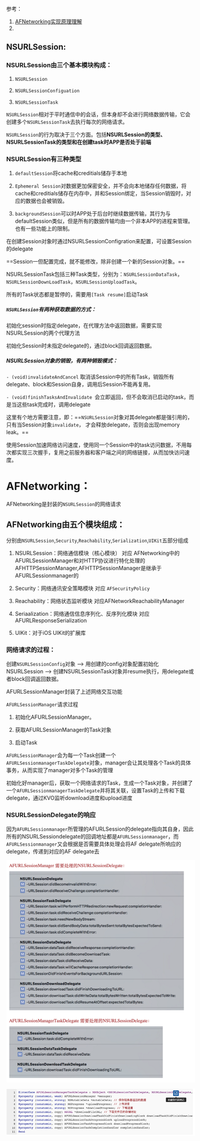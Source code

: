 参考：
1. [AFNetworking实现原理理解](https://www.jianshu.com/p/02b25f6d1e1f)
2. 

## NSURLSession:

### NSURLSession由三个基本模块构成：
1. `NSURLSession`

2. `NSURLSessionConfiguation`

3. `NSURLSessionTask`

`NSURLSession`相对于平时通信中的会话，但本身却不会进行网络数据传输，它会创建多个`NSURLSessionTask`去执行每次的网络请求。

`NSURLSession`的行为取决于三个方面。包括**NSURLSession的类型、NSURLSessionTask的类型和在创建task时APP是否处于前端**

### NSURLSession有三种类型

1. `defaultSession`将cache和creditials储存于本地

2. `Ephemeral Session`对数据更加保密安全，并不会向本地储存任何数据，将cache和creditials储存在内存中，并和Session绑定，当Session销毁时，对应的数据也会被销毁。

3. `backgroundSession`可以时APP处于后台时继续数据传输，其行为与defaultSession类似，但是所有的数据传输均由一个非本APP的进程来管理。也有一些功能上的限制。

在创建Session对象时通过NSURLSessionConfigration来配置，可设置Session的delegate

==Session一但配置完成，就不能修改，除非创建一个新的Session对象。==

NSURLSessionTask包括三种Task类型，分别为：`NSURLSessionDataTask`，`NSURLSessionDownLoadTask`，`NSURLSessionUploadTask`。

所有的Task状态都是暂停的，需要用`[Task resume]`启动Task

##### `NSURLSession`有两种获取数据的方式：

初始化session时指定delegate，在代理方法中返回数据，需要实现NSURLSession的两个代理方法

初始化Session时未指定delegate的，通过block回调返回数据。


##### NSURLSession对象的销毁，有两种销毁模式：

`- (void)invalidateAndCancel` 取消该Session中的所有Task，销毁所有delegate、block和Session自身，调用后Session不能再复用。

`- (void)finishTasksAndInvalidate `会立即返回，但不会取消已启动的task，而是当这些task完成时，调用delegate

这里有个地方需要注意，即：==`NSURLSession`对象对其delegate都是强引用的，只有当Session对象`invalidate`， 才会释放delegate，否则会出现memory leak。==

使用Session加速网络访问速度，使用同一个Session中的task访问数据，不用每次都实现三次握手，复用之前服务器和客户端之间的网络链接，从而加快访问速度。


# AFNetworking：
AFNetworking是封装的`NSURLSession`的网络请求


## AFNetworking由五个模块组成：
分别由`NSURLSession`,`Security`,`Reachability`,`Serialization`,`UIKit`五部分组成

1. NSURLSession：网络通信模块（核心模块） 对应 AFNetworking中的 AFURLSessionManager和对HTTP协议进行特化处理的AFHTTPSessionManager,AFHTTPSessionManager是继承于AFURLSessionmanager的

2. Security：网络通讯安全策略模块  对应 `AFSecurityPolicy`

3. Reachability：网络状态监听模块 对应AFNetworkReachabilityManager

4. Seriaalization：网络通信信息序列化、反序列化模块 对应 AFURLResponseSerialization

5. UIKit：对于iOS UIKit的扩展库

### 网络请求的过程：
创建`NSURLSessionConfig`对象 --> 用创建的config对象配置初始化NSURLSession --> 创建NSURLSessionTask对象并resume执行，用delegate或者block回调返回数据。

AFURLSessionManager封装了上述网络交互功能

`AFURLSessionManager`请求过程

1. 初始化AFURLSessionManager。

2. 获取AFURLSessionManager的Task对象

3. 启动Task

`AFURLSessionManager`会为每一个Task创建一个`AFURLSessionmanagerTaskDelegate`对象，manager会让其处理各个Task的具体事务，从而实现了manager对多个Task的管理

初始化好manager后，获取一个网络请求的Task，生成一个Task对象，并创建了一个`AFURLSessionmanagerTaskDelegate`并将其关联，设置Task的上传和下载delegate，通过KVO监听download进度和upload进度

### NSURLSessionDelegate的响应

因为`AFURLSessionmanager`所管理的AFURLSession的delegate指向其自身，因此所有的NSURLSessiondelegate的回调地址都是`AFURLSessionmanager`，而`AFURLSessionmanager`又会根据是否需要具体处理会将AF  delegate所响应的delegate，传递到对应的AF delegate去

![](https://raw.githubusercontent.com/univer2012/personal-document/master/Pictures/2019/AFNetworking%E5%AE%9E%E7%8E%B0%E5%8E%9F%E7%90%86%E7%90%86%E8%A7%A3_1.png)


![](https://raw.githubusercontent.com/univer2012/personal-document/master/Pictures/2019/AFNetworking%E5%AE%9E%E7%8E%B0%E5%8E%9F%E7%90%86%E7%90%86%E8%A7%A3_2.png)